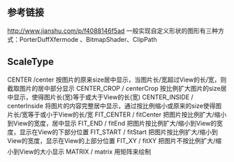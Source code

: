## 参考链接
http://www.jianshu.com/p/f4088146f5ad
一般实现自定义形状的图形有三种方式：PorterDuffXfermode 、BitmapShader、ClipPath
## ScaleType

CENTER /center  按图片的原来size居中显示，当图片长/宽超过View的长/宽，则截取图片的居中部分显示
CENTER_CROP / centerCrop  按比例扩大图片的size居中显示，使得图片长(宽)等于或大于View的长(宽) 
CENTER_INSIDE / centerInside  将图片的内容完整居中显示，通过按比例缩小或原来的size使得图片长/宽等于或小于View的长/宽
FIT_CENTER / fitCenter  把图片按比例扩大/缩小到View的宽度，居中显示
FIT_END / fitEnd   把图片按比例扩大/缩小到View的宽度，显示在View的下部分位置
FIT_START / fitStart  把图片按比例扩大/缩小到View的宽度，显示在View的上部分位置
FIT_XY / fitXY  把图片不按比例扩大/缩小到View的大小显示
MATRIX / matrix 用矩阵来绘制